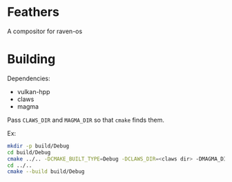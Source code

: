 # Feathers
A compositor for raven-os

# Building
Dependencies:
- vulkan-hpp
- claws
- magma

Pass `CLAWS_DIR` and `MAGMA_DIR` so that `cmake` finds them.

Ex:
```bash
mkdir -p build/Debug
cd build/Debug
cmake ../.. -DCMAKE_BUILT_TYPE=Debug -DCLAWS_DIR=<claws dir> -DMAGMA_DIR=<magma dir>
cd ../..
cmake --build build/Debug
```
